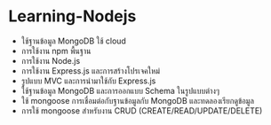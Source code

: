 # Learning-Nodejs

- ใช้ฐานข้อมูล MongoDB ใช้ cloud
- การใช้งาน npm พื้นฐาน
- การใช้งาน Node.js
- การใช้งาน Express.js และการสร้างโปรเจคใหม่
- รูปแบบ MVC และการนำมาใช้กับ Express.js
- ใช้ฐานข้อมูล MongoDB และการออกแบบ Schema ในรูปแบบต่างๆ
- ใช้ mongoose การเชื่อมต่อกับฐานข้อมูลกับ MongoDB และทดลองเรียกดูข้อมูล
- การใช้ mongoose สำหรับงาน CRUD (CREATE/READ/UPDATE/DELETE) 
